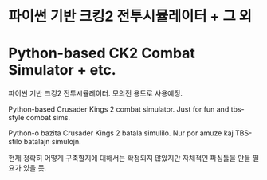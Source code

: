 파이썬 기반 크킹2 전투시뮬레이터 + 그 외
==========
Python-based CK2 Combat Simulator + etc.
==========
파이썬 기반 크킹2 전투시뮬레이터. 모의전 용도로 사용예정.

Python-based Crusader Kings 2 combat simulator. Just for fun and tbs-style combat sims.

Python-o bazita Crusader Kings 2 batala simulilo. Nur por amuze kaj TBS-stilo batalajn simulojn.

현재 정확히 어떻게 구축할지에 대해서는 확정되지 않았지만 자체적인 파싱툴을 만들 필요가 있을 듯. 
